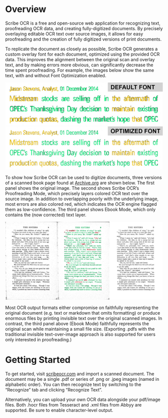 # Overview

Scribe OCR is a free and open-source web application for recognizing text, proofreading OCR data, and creating fully-digitized documents.  By precisely overlaying editable OCR text over source images, it allows for easy proofreading and the creation of fully digitized versions of print documents. 

To replicate the document as closely as possible, Scribe OCR generates a custom overlay font for each document, optimized using the provided OCR data.  This improves the alignment between the original scan and overlay text, and by making errors more obvious, can significantly decrease the time spent proofreading.  For example, the images below show the same text, with and without Font Optimization enabled. 

<img src="https://raw.githubusercontent.com/Balearica/scribeocr-docs/gh-pages/img/optimization_comp1a1.png" width="700"><img src="https://raw.githubusercontent.com/Balearica/scribeocr-docs/gh-pages/img/optimization_comp1b1.png" width="700">

To show how Scribe OCR can be used to digitize documents, three versions of a scanned book page found at [Archive.org](https://archive.org/details/in.ernet.dli.2015.350580/page/n17/mode/2up) are shown below.  The first panel shows the original image.  The second shows Scribe OCR’s Proofreading Mode, which precisely layers colored OCR text over the source image.  In addition to overlapping poorly with the underlying image, most errors are also colored red, which indicates the OCR engine flagged them as low-confidence.  The third panel shows Ebook Mode, which only contains the (now corrected) text layer.  

![Display Mode Comparison](https://raw.githubusercontent.com/Balearica/scribeocr-docs/gh-pages/img/mode_comp1.png)

Most OCR output formats either compromise on faithfully representing the original document (e.g. text or markdown that omits formatting) or produce enormous files by printing invisible text over the original scanned images.  In contrast, the third panel above (Ebook Mode) faithfully represents the original scan while maintaining a small file size.  (Exporting .pdfs with the traditional invisible text-over-image approach is also supported for users only interested in proofreading.)  


# Getting Started

To get started, visit [scribeocr.com](scribeocr.com) and import a scanned document.  The document may be a single .pdf or series of .png or .jpeg images (named in alphabetic order).  You can then recognize text by switching to the “Recognize” tab and clicking “Recognize Text”.  

Alternatively, you can upload your own OCR data alongside your pdf/image files.  Both .hocr files from Tesseract and .xml files from Abbyy are supported.  Be sure to enable character-level output.
